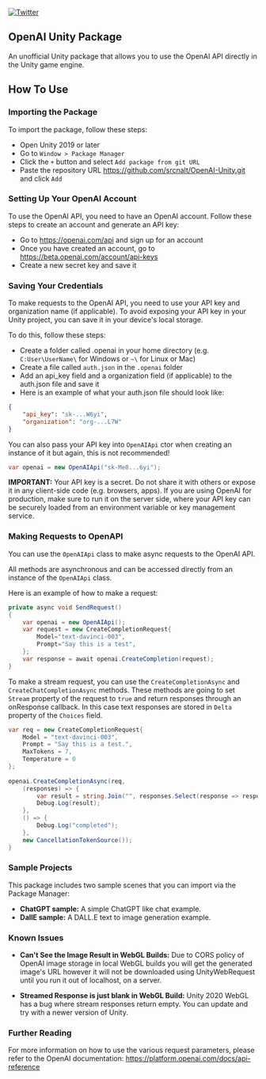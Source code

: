 [![Twitter](https://img.shields.io/twitter/url/https/twitter.com/sgt3v.svg?style=social&label=Follow%20%40sgt3v)](https://twitter.com/sgt3v)


## OpenAI Unity Package
An unofficial Unity package that allows you to use the OpenAI API directly in the Unity game engine.

## How To Use

### Importing the Package
To import the package, follow these steps:
- Open Unity 2019 or later
- Go to `Window > Package Manager`
- Click the `+` button and select `Add package from git URL`
- Paste the repository URL https://github.com/srcnalt/OpenAI-Unity.git and click `Add`

### Setting Up Your OpenAI Account
To use the OpenAI API, you need to have an OpenAI account. Follow these steps to create an account and generate an API key:

- Go to https://openai.com/api and sign up for an account
- Once you have created an account, go to https://beta.openai.com/account/api-keys
- Create a new secret key and save it

### Saving Your Credentials
To make requests to the OpenAI API, you need to use your API key and organization name (if applicable). To avoid exposing your API key in your Unity project, you can save it in your device's local storage.

To do this, follow these steps:

- Create a folder called .openai in your home directory (e.g. `C:User\UserName\` for Windows or `~\` for Linux or Mac)
- Create a file called `auth.json` in the `.openai` folder
- Add an api_key field and a organization field (if applicable) to the auth.json file and save it
- Here is an example of what your auth.json file should look like:

```json
{
    "api_key": "sk-...W6yi",
    "organization": "org-...L7W"
}
```

You can also pass your API key into `OpenAIApi` ctor when creating an instance of it but again, this is not recommended!

```csharp
var openai = new OpenAIApi("sk-Me8...6yi");
```

**IMPORTANT:** Your API key is a secret. 
Do not share it with others or expose it in any client-side code (e.g. browsers, apps). 
If you are using OpenAI for production, make sure to run it on the server side, where your API key can be securely loaded from an environment variable or key management service.

### Making Requests to OpenAPI
You can use the `OpenAIApi` class to make async requests to the OpenAI API.

All methods are asynchronous and can be accessed directly from an instance of the `OpenAIApi` class.

Here is an example of how to make a request:

```csharp
private async void SendRequest()
{
    var openai = new OpenAIApi();
    var request = new CreateCompletionRequest{
        Model="text-davinci-003",
        Prompt="Say this is a test",
    };
    var response = await openai.CreateCompletion(request);
}
```

To make a stream request, you can use the `CreateCompletionAsync` and `CreateChatCompletionAsync` methods. 
These methods are going to set `Stream` property of the request to `true` and return responses through an onResponse callback.
In this case text responses are stored in `Delta` property of the `Choices` field.

```csharp
var req = new CreateCompletionRequest{
    Model = "text-davinci-003",
    Prompt = "Say this is a test.",
    MaxTokens = 7,
    Temperature = 0
};
    
openai.CreateCompletionAsync(req, 
    (responses) => {
        var result = string.Join("", responses.Select(response => response.Choices[0].Delta.Content));
        Debug.Log(result);
    }, 
    () => {
        Debug.Log("completed");
    }, 
    new CancellationTokenSource());
}
```

### Sample Projects
This package includes two sample scenes that you can import via the Package Manager:

- **ChatGPT sample:** A simple ChatGPT like chat example.
- **DallE sample:** A DALL.E text to image generation example.

### Known Issues
- **Can't See the Image Result in WebGL Builds:** Due to CORS policy of OpenAI image storage in local WebGL builds you will get the generated image's URL however it will not be
downloaded using UnityWebRequest until you run it out of localhost, on a server.

- **Streamed Response is just blank in WebGL Build:** Unity 2020 WebGL has a bug where stream responses return empty. You can update and try with a newer version of Unity.

### Further Reading
For more information on how to use the various request parameters, 
please refer to the OpenAI documentation: https://platform.openai.com/docs/api-reference
